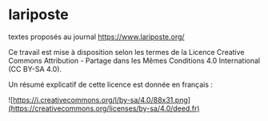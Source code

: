 # lariposte
textes proposés au journal https://www.lariposte.org/

Ce travail est mise à disposition selon les termes de la Licence Creative Commons Attribution - Partage dans les Mêmes Conditions 4.0 International (CC BY-SA 4.0).

Un résumé explicatif de cette licence est donnée en français :

![https://i.creativecommons.org/l/by-sa/4.0/88x31.png](https://creativecommons.org/licenses/by-sa/4.0/deed.fr)
